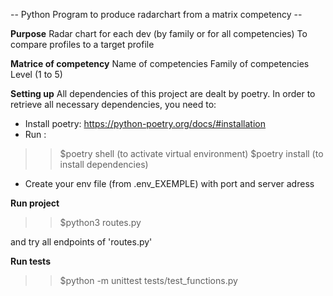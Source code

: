 -- Python Program to produce radarchart from a matrix competency --

**Purpose**
Radar chart for each dev (by family or for all competencies)
To compare profiles to a target profile

**Matrice of competency**
Name of competencies
Family of competencies
Level (1 to 5)

**Setting up**
All dependencies of this project are dealt by poetry.
In order to retrieve all necessary dependencies, you need to:

- Install poetry: https://python-poetry.org/docs/#installation
- Run :

> > $poetry shell (to activate virtual environment)
> > $poetry install (to install dependencies)

- Create your env file (from .env_EXEMPLE) with port and server adress

**Run project**

> > $python3 routes.py

and try all endpoints of 'routes.py'

**Run tests**

> > $python -m unittest tests/test_functions.py
